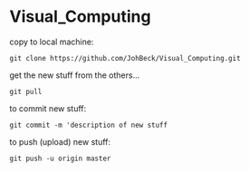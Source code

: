 # Visual_Computing

copy to local machine:


`git clone https://github.com/JohBeck/Visual_Computing.git`

get the new stuff from the others...

`git pull`

to commit new stuff:

`git commit -m 'description of new stuff`

to push (upload) new stuff:

`git push -u origin master`
